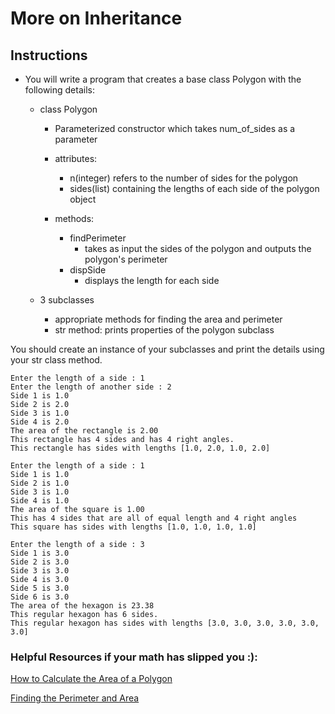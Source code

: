 # More on Inheritance

## Instructions
- You will write a program that creates a base class Polygon with the following details:
   - class Polygon 
      - Parameterized constructor which takes num_of_sides as a parameter   
      - attributes: 
         - n(integer) refers to the number of sides for the polygon
         - sides(list) containing the lengths of each side of the polygon object
      
      - methods: 
         - findPerimeter
            - takes as input the sides of the polygon and outputs the polygon's perimeter
        - dispSide
            - displays the length for each side
            
   - 3 subclasses
      - appropriate methods for finding the area and perimeter
      - str method: prints properties of the polygon subclass
      
You should create an instance of your subclasses and print the details using your str class method. 
```Example: 
Enter the length of a side : 1
Enter the length of another side : 2
Side 1 is 1.0
Side 2 is 2.0
Side 3 is 1.0
Side 4 is 2.0
The area of the rectangle is 2.00
This rectangle has 4 sides and has 4 right angles.
This rectangle has sides with lengths [1.0, 2.0, 1.0, 2.0]

Enter the length of a side : 1
Side 1 is 1.0
Side 2 is 1.0
Side 3 is 1.0
Side 4 is 1.0
The area of the square is 1.00
This has 4 sides that are all of equal length and 4 right angles
This square has sides with lengths [1.0, 1.0, 1.0, 1.0] 

Enter the length of a side : 3
Side 1 is 3.0
Side 2 is 3.0
Side 3 is 3.0
Side 4 is 3.0
Side 5 is 3.0
Side 6 is 3.0
The area of the hexagon is 23.38
This regular hexagon has 6 sides.
This regular hexagon has sides with lengths [3.0, 3.0, 3.0, 3.0, 3.0, 3.0] 
```

### Helpful Resources if your math has slipped you :):

[How to Calculate the Area of a Polygon](https://www.wikihow.com/Calculate-the-Area-of-a-Polygon#targetText=To%20find%20the%20area%20of%20a%20regular%20polygon%2C%20all%20you,is%20perpendicular%20to%20that%20side)

[Finding the Perimeter and Area](https://www.montereyinstitute.org/courses/DevelopmentalMath/COURSE_TEXT2_RESOURCE/U07_L2_T2_text_final.html)
